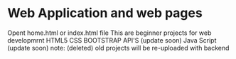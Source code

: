 # Web Application and web pages
Opent home.html or index.html file 
This are beginner projects for web developmrnt 
HTML5
CSS
BOOTSTRAP
API'S (update soon)
Java Script (update soon)
note: (deleted) old projects will be re-uploaded with backend  
